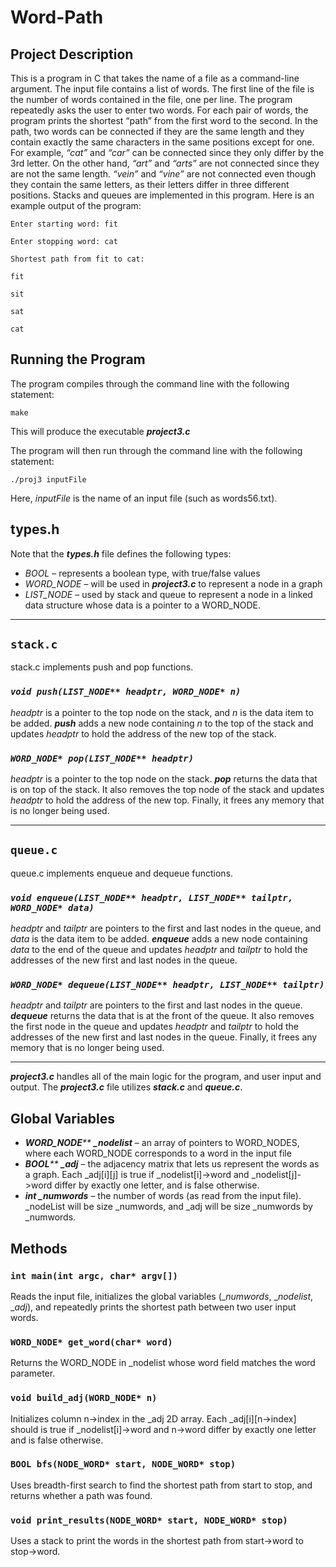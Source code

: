 # Word-Path
## Project Description
This is a program in C that takes the name of a file as a command-line argument. The input file contains a list of words. The first line of the file is the number of words contained in the file, one per line. The program repeatedly asks the user to enter two words. For each pair of words, the program prints the shortest “path” from the first word to the second. In the path, two words can be connected if they are the same length and they contain exactly the same characters in the same positions except for one. For example, _“cat”_ and _“car”_ can be connected since they only differ by the 3rd letter. On the other hand, _“art”_ and _“arts”_ are not connected since they are not the same length. _“vein”_ and _“vine”_ are not connected even though they contain the same letters, as their letters differ in three different positions. Stacks and queues are implemented in this program.
Here is an example output of the program: 

`Enter starting word: fit`

`Enter stopping word: cat`

`Shortest path from fit to cat:`

`fit`

`sit`

`sat`

`cat`


## Running the Program
The program compiles through the command line with the following statement: 

`make`

This will produce the executable **_project3.c_**

The program will then run through the command line with the following statement:

`./proj3 inputFile`

Here, _inputFile_ is the name of an input file (such as words56.txt).

## types.h
Note that the **_types.h_** file defines the following types:
* _BOOL_ – represents a boolean type, with true/false values
* _WORD_NODE_ – will be used in **_project3.c_** to represent a node in a graph
* _LIST_NODE_ – used by stack and queue to represent a node in a linked data
structure whose data is a pointer to a WORD_NODE.

***
## `stack.c`
stack.c implements push and pop functions.

### _`void push(LIST_NODE** headptr, WORD_NODE* n)`_
_headptr_ is a pointer to the top node on the stack, and _n_ is the data item to be added. **_push_** adds a new node containing _n_ to the top of the stack and updates _headptr_ to hold the address of the new top of the stack.

### _`WORD_NODE* pop(LIST_NODE** headptr)`_
_headptr_ is a pointer to the top node on the stack. **_pop_** returns the data that is on top of the stack. It also removes the top node of the stack and updates _headptr_ to hold the address of the new top. Finally, it frees any memory that is no longer being used.

***
## `queue.c`
queue.c implements enqueue and dequeue functions.

### _`void enqueue(LIST_NODE** headptr, LIST_NODE** tailptr, WORD_NODE* data)`_
_headptr_ and _tailptr_ are pointers to the first and last nodes in the queue, and _data_ is the data item to be added. **_enqueue_** adds a new node containing _data_ to the end of the queue and updates _headptr_ and _tailptr_ to hold the addresses of the new first and last nodes in the queue.

### _`WORD_NODE* dequeue(LIST_NODE** headptr, LIST_NODE** tailptr)`_
_headptr_ and _tailptr_ are pointers to the first and last nodes in the queue. **_dequeue_** returns the data that is at the front of the queue. It also removes the first node in the queue and updates _headptr_ and _tailptr_ to hold the addresses of the new first and last nodes in the queue. Finally, it frees any memory that is no longer being used.
***
**_project3.c_** handles all of the main logic for the program, and user input and output.
The **_project3.c_** file utilizes **_stack.c_** and **_queue.c_**.


## Global Variables
* _**WORD_NODE****_ _**_nodelist**_ – an array of pointers to WORD_NODES, where each
WORD_NODE corresponds to a word in the input file
* _**BOOL**** **_adj**_ – the adjacency matrix that lets us represent the words as a graph.
Each _adj[i][j] is true if _nodelist[i]->word and _nodelist[j]->word differ by exactly
one letter, and is false otherwise.
* _**int _numwords**_ – the number of words (as read from the input file). _nodeList
will be size _numwords, and _adj will be size _numwords by _numwords.

## Methods
### `int main(int argc, char* argv[])`
Reads the input file, initializes the global variables (__numwords_, __nodelist_, __adj_), and repeatedly prints the shortest path between two user input words. 


### `WORD_NODE* get_word(char* word)`
Returns the WORD_NODE in _nodelist whose word field matches the word parameter.

### `void build_adj(WORD_NODE* n)`
Initializes column n->index in the _adj 2D array. Each _adj[i][n->index] should is true if _nodelist[i]->word and n->word differ by exactly one letter and is false otherwise.

### `BOOL bfs(NODE_WORD* start, NODE_WORD* stop)`
Uses breadth-first search to find the shortest path from start to stop, and returns whether a path was found. 

### `void print_results(NODE_WORD* start, NODE_WORD* stop)`
Uses a stack to print the words in the shortest path from start->word to stop->word. 
